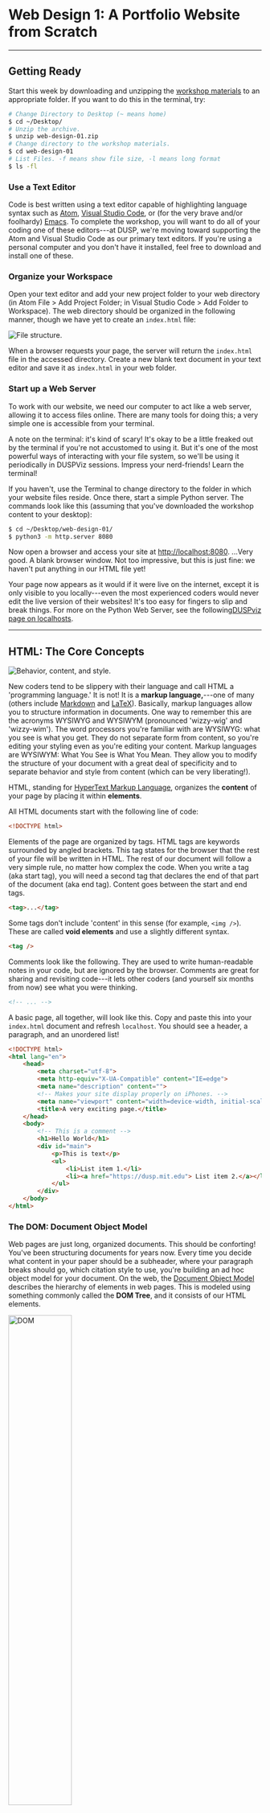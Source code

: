 # Web Design 1: A Portfolio Website from Scratch
___

## Getting Ready

Start this week by downloading and unzipping the [workshop materials](http://duspviz.mit.edu/resources/web-design-01.zip) to an appropriate folder. If you want to do this in the terminal, try:

```sh
# Change Directory to Desktop (~ means home)
$ cd ~/Desktop/
# Unzip the archive.
$ unzip web-design-01.zip
# Change directory to the workshop materials.
$ cd web-design-01
# List Files. -f means show file size, -l means long format
$ ls -fl
```

### Use a Text Editor

Code is best written using a text editor capable of highlighting language syntax such as [Atom](https://atom.io), [Visual Studio Code](https://code.visualstudio.com/), or (for the very brave and/or foolhardy) [Emacs](https://www.gnu.org/software/emacs/). To complete the workshop, you will want to do all of your coding one of these editors---at DUSP, we're moving toward supporting the Atom and Visual Studio Code as our primary text editors. If you're using a personal computer and you don't have it installed, feel free to download and install one of these.

### Organize your Workspace

Open your text editor and add your new project folder to your web directory (in Atom File > Add Project Folder; in Visual Studio Code > Add Folder to Workspace). The web directory should be organized in the following manner, though we have yet to create an `index.html` file:

![File structure.](images/file-structure.png)

When a browser requests your page, the server will return the `index.html` file in the accessed directory. Create a new blank text document in your text editor and save it as `index.html` in your web folder.

### Start up a Web Server

To work with our website, we need our computer to act like a web server, allowing it to access files online. There are many tools for doing this; a very simple one is accessible from your terminal.

A note on the terminal: it's kind of scary! It's okay to be a little freaked out by the terminal if you're not accustomed to using it. But it's one of the most powerful ways of interacting with your file system, so we'll be using it periodically in DUSPViz sessions. Impress your nerd-friends! Learn the terminal!

If you haven't, use the Terminal to change directory to the folder in which your website files reside. Once there, start a simple Python server. The commands look like this (assuming that you've downloaded the workshop content to your desktop):

```sh
$ cd ~/Desktop/web-design-01/
$ python3 -m http.server 8080
```

Now open a browser and access your site at [http://localhost:8080](http://localhost:8080). ...Very good. A blank browser window. Not too impressive, but this is just fine: we haven't put anything in our HTML file yet!

Your page now appears as it would if it were live on the internet, except it is only visible to you locally---even the most experienced coders would never edit the live version of their websites! It's too easy for fingers to slip and break things. For more on the Python Web Server, see the following[DUSPviz page on localhosts](http://duspviz.mit.edu/tutorials/localhost-servers/).

___

## HTML: The Core Concepts

![Behavior, content, and style.](images/environment.png)

New coders tend to be slippery with their language and call HTML a 'programming language.' It is not! It is a **markup language,**---one of many (others include [Markdown](https://daringfireball.net/projects/markdown/) and [LaTeX](https://www.latex-project.org/)). Basically, markup languages allow you to structure information in documents. One way to remember this are the acronyms WYSIWYG and WYSIWYM (pronounced 'wizzy-wig' and 'wizzy-wim'). The word processors you're familiar with are WYSIWYG: what you see is what you get. They do not separate form from content, so you're editing your styling even as you're editing your content. Markup languages are WYSIWYM: What You See is What You Mean. They allow you to modify the structure of your document with a great deal of specificity and to separate behavior and style from content (which can be very liberating!).

HTML, standing for [HyperText Markup Language](https://en.wikipedia.org/wiki/HTML), organizes the **content**
of your page by placing it within **elements**.

All HTML documents start with the following line of code:

```html
<!DOCTYPE html>
```

Elements of the page are organized by tags. HTML tags are keywords surrounded by angled brackets. This tag states for the browser that the rest of your file will be written in HTML. The rest of our document will follow a very simple rule, no matter how complex the code. When you write a tag (aka start tag), you will need a second tag that declares the end of that part of the document (aka end tag). Content goes between the start and end tags.


```html
<tag>...</tag>
```

Some tags don't include 'content' in this sense (for example, `<img />`). These are called **void elements** and use a slightly different syntax.

```html
<tag />
```

Comments look like the following. They are used to write human-readable notes in your code, but are ignored by the browser. Comments are great for sharing and revisiting code---it lets other coders (and yourself six months from now) see what you were thinking.

```html
<!-- ... -->
```

A basic page, all together, will look like this. Copy and paste this into your `index.html` document and refresh `localhost`. You should see a header, a paragraph, and an unordered list!

```html
<!DOCTYPE html>
<html lang="en">
	<head>
        <meta charset="utf-8">
        <meta http-equiv="X-UA-Compatible" content="IE=edge">
		<meta name="description" content="">
		<!-- Makes your site display properly on iPhones. -->
        <meta name="viewport" content="width=device-width, initial-scale=1">
        <title>A very exciting page.</title>
	</head>
	<body>
		<!-- This is a comment -->
		<h1>Hello World</h1>
		<div id="main">
            <p>This is text</p>
            <ul>
                <li>List item 1.</li>
                <li><a href="https://dusp.mit.edu"> List item 2.</a></li>
            </ul>
		</div>
	</body>
</html>
```

### The DOM: Document Object Model

Web pages are just long, organized documents. This should be conforting! You've been structuring documents for years now. Every time you decide what content in your paper should be a subheader, where your paragraph breaks should go, which citation style to use, you're building an ad hoc object model for your document. On the web, the [Document Object Model](https://www.w3.org/DOM/) describes the hierarchy of elements in web pages. This is modeled using something commonly called the **DOM Tree**, and it consists of our HTML elements.

<img src="images/dom.png" alt="DOM" style="width: 50%;"/>

### Structural Elements

These elements are large containers for two different types of information: the document's `head` element, or its metadata (`<head></head>`), and the document's `body`, or content (`<body></body>`). Each of these appear once in every html page. The `head` goes above the `body` (which makes sense, yeah?).

#### `<head> Content`

The head of our document looks a like this:

```html
...
<head>
	<meta charset="utf-8">
	<meta http-equiv="X-UA-Compatible" content="IE=edge">
	<meta name="description" content="">
	<!-- Makes your site display properly on iPhones. -->
	<meta name="viewport" content="width=device-width, initial-scale=1">
	<title>A very exciting page.</title>
</head>
...
```

You probably are getting a little freaked out by the block of code sitting between the head tags at the top of your page right now. I know. I am, too. Basically the `head` of your average web documents has continued to get more complicated as the types of devices on which web pages are viewed have diversified.

The important one to note for the time being is the `<title></title>`. If you look at the page (which is being served on your localhost), you should see the content of the title element appearing in the browser tab. This title is not rendered in the page itself; instead it gives the whole document a title, which is indexed by e.g., Google (it'll show up in search results, too). Now let's get to the objects that actually show up in our page: the contents of the `<body>` tag.

### `<body> Content`

The body of our page looks like the below, where I've inserted comments to indicate the function of each line:

```html
<body>
	<!-- h1 is the largest heading. (They range h1-h6.) -->
	<h1>Hello World</h1>
	<!-- a div is a modular container for your page. -->
	<!-- an id uniquely identifies this element for styling or interaction -->
	<div id="main">
		<!-- p is paragraph, and is a slightly offset block of text -->
		<p>This is text</p>
		<!-- ul is an unordered list (there are also ol, ordered lists) -->
		<!-- a class identifies a type of element, allowing the same styling to be applied across many elements-->
		<ul class="list_type">
			<!-- li is list item -->
			<li>List item 1.</li>
			<!-- another list item, this one a link (a), which is hyperlinked to (href) the DUSP page -->
			<li><a href="https://dusp.mit.edu"> List item 2.</a></li>
		</ul>
	</div>
</body>
```

#### `<div> Elements`

Perhaps the most common body element, `div` elements merit a little bit of further discussion. They're both very useful and a little confusing. They're primarily used to construct scaffolding for your content. One page can contain many `div` elements, and one `div` element can contain many nested elements.  These allow you to group content into containers (or divisions) you can organize and style on your web page. They also play nicely with CSS (Cascading Style Sheets). CSS is a style sheet language used for describing the look and formatting of an HTML page; we will introduce it soon...

```html
<div id="main">
	<!-- Content goes here -->
	...
</div>
```

### Tag Attributes, Classes, and IDs

HTML elements are not only their content; they also involve the specification of a number of attributes. These allow you to identify specific elements, modify individual elements and groups of elements, and set the characteristics of the elements.

- *Attributes* define properties of the elements. Elements can have multiple attributes. For example, if the element is a link, where does the link take you (the href attribute)? 
- *Classes* identify a group of elements that operate similarly or work in the same fashion. For example, a button.
- *IDs* identify unique features and allow for and operations to be performed on that unique feature. In each document, each ID should be unique.

Let's take a simple example: a navigation section of a webpage with two buttons that take the user to Github and Places Journal, respectively.

```html
<!-- A div with a blue background with the class naviation, with the unique id main. -->
<div style="background-color:#0000FF" class="navigation" id="main">
	<!-- A link of class button with the unique id git_pointer that will take the user to Github. -->
	<a href="https://www.github.com" class="button" id="git_pointer">Take me to Github.</a>
	<!-- A link of class button with the id places_pointer that will take the user to Places Journal. -->
	<a href="https://placesjournal.org/" class="button" id="places_pointer">Take me to Places Journal.</a>
</div>
```

Remember: ids are unique. Classes identify groups. Attributes tell us about the behavior or style of a given element.
___

## Modify your Document

Now that we are beginning to understand how HTML documents work and the ingredients that make them up, let's modify our web page and insert some content!

### Add Text

Modify the HTML code on the page to include the following. Add some paragraph (`<p></p>`) elements and at least one heading (`<h1></h1>`, `<h2></h2>`, etc.) within the `<div></div>` elements on your page. Of course, you don't need to write any content... do what all designers do and use some [lorem ipsum](https://lipsum.com/) until you know a bit more about the content that meets the needs of this particular site. The `<h1>` tag is one of a series of heading tags ranging from `<h1>` to `<h6>`; use these as you would use heading and subheadings to structure any document. The `<p>` tag signifies a paragraph that can contain large blocks of text. [Read more about HTML page elements](https://www.w3schools.com/tags/).

### Add another Link

Adding a link to your site is simple. To add a link, we use the `<a>` tag. The a tag defines a hyperlink that can be used to link from one page to another. HTML tags can have attributes. Attributes define and provide additional information about an element. To create a hyperlink, we use the href attribute of the a tag. 

You have many options for links. [Read about them here](http://www.w3schools.com/tags/tag_a.asp). For example, if you want a link to open in a new page, you can use `target="_blank"` as a property of the `<a>` tag - this is very common, though becoming less so as more and more users access web pages through their browsers.

*Can you add a link that takes you to Google Maps?*

### Add an Image

Adding an image is just as easy as adding a hyperlink, although a bit different. An image is not stored on your webpage, but it sits on your server, just like your other files. When you display an image in an html file, you are linking to the image. The HTML tells the browser to locate and display it. Therefore, we will follow a multiple step process.

- Locate the folder named `images` in your project directory. You will find one image here named `cat.jpg`. Here you store all subsequent images you want to use in your page.
- Use the `<img />` tag to link to that image in `index.html`.

Now we can add the image to our index.html. The following line of code uses the `<img>` tag, and then links to our image. We will use the `src` attribute to name the source of the image. The image is coming from our own server, we don't need to go anywhere to find it, so we can put the name of the folder and image as our image address (i.e., `"images/cat.jpg"`)

Can you add another image, perhaps a photo of the Boston skyline?

If you want to add an image from another page, you can simply include the URL at which the image is located. The following links to an image on Wikimedia.

```xml
<img src="https://upload.wikimedia.org/wikipedia/commons/a/aa/North_End%2C_Boston.jpg"/>
```

#### Our Code

At present, your document will look something like the following.

```xml
<!DOCTYPE html>
<html lang="en">
	<head>
    	<meta charset="utf-8">
    	<title>Hello World</title>
	</head>
	<body>
		<!-- This is a comment -->
		<h1>Hello World</h1>
		<div id="main">
			<p id="foo">This is my first paragraph.</p>
			<p id="bar">This is my second paragraph. <a href="http://dusp.mit.edu">Take me to DUSP.</a></p>
			<img src="images/cat.jpg"/>
		</div>
	</body>
</html>
```

Our page, with this code, contains a bit more content now.

<img src="images/simple_page.png" alt="page" />

*What does our DOM Tree look like at this point?*

___

## CSS: Cascading Style Sheets

Cascading Style Sheets (CSS) is a so-called stylesheet language used to formally define the look and formatting of an HTML page. It uses the DOM and styles 'cascade' from higher elements in the DOM tree to elements further down.

We are going to be using CSS3, which is the third iteration of the CSS styling language. CSS is a very useful styling system, and allows you to style items on your page according to a number of methods based on the element it falls within (ie div, body, p, etc), the id of the element, or the class of the element.

### 'Cascading...?'

The language 'cascades' in the sense that if you style an element, any elements falling below that element in the DOM will get the same styling _unless you specify otherwise_. For example, if you set the font for `<body>` element, a `<p>` element will also be set to the same font, unless you specify in the CSS that you want that `<p>` element (or perhaps a class of `<p>` elements) to have another font. This is a useful in that is minimizes the code you need to write and forces you to be careful with your page organization.

### Link a CSS File to your Site

CSS can be added to style your website a few different ways. You can apply CSS to individual elements, embed it within your HTML document, or create a separate CSS file and link it to your HTML document. The latter is the cleanest method, and is the method most commonly used by websites in production. In your file, add the following link between the `<head>` tags of your `index.html` file.

```html
<link href="css/main.css" rel="stylesheet" />
```

Note that `<link>` elements are different from `<a>` elements, even though both are commonly referred to as 'links'. The `<link>` element imports an external file into your html document, while the `<a>` element places a link to a page or resource within the body of your site.

Save your document, and refresh your page. Everything should center. This is because we applied CSS code to our document by linking to our style file.

In the materials for this week, locate the file `main.css`. This is our stylesheet. Open this in your text editor to view the contents. It is a very simple bit of CSS that tells a browser to center everything in the `<body>` element on the page.

```css
body {
	text-align: center;
}
```

### Basic Syntax

Basic CSS syntax looks like the following.

```css
[selector] {
	[property]: [value];
}
```

Selectors refer to specific tags, ids, titles, classes, etc. in our HTML. For example, if we want to style everything that falls in the `<body>` tag, we use the `<body>` selector as above.

Selectors can be specified by element...

```css
p {
	font-size: 12;
}
```

...by class...

```css
.main {
	font-size: 12;
}
```

or by ID...

```css
#main {
	font-size: 12;
}
```

Note that all have slightly different syntax! Elements are invoked using the name of the element. Classes are invoked by use of a period prefix (`.classname`). IDs are specified with an [octothorpe](https://en.wiktionary.org/wiki/octothorpe) or hash mark (`#`). Recall (repeat after me) that classes are groups of elements and the IDs are unique!

### Inheritance and Order of Operations

CSS follows the DOM model, with styles applied to elements higher in the DOM applied to those that are descendants. If selectors are defined in multiple locations in your CSS, which one gets precedence?

![DOM Reminder](images/dom.png)

There are two general rules of thumb.

* CSS defined last in your document will supersede CSS set on a selector earlier in your document. E.g.,...

```css
p {
	color: red;
}

/* will be superceded by... */

p {
	color: blue;
}

```

* The more specific selector will override the less specific selector. For example, a style set on the body selector will be overridden by a style set on an element within the body... or a style set on a specific class of a paragraph element will override the generic paragraph style. E.g., ...

```css
p {
	font-size: 12;
}

/* will be supercede by... */

p .footnote {
	font-size: 9;
}
```


### Properties and Values

There are hundreds of properties you can set using CSS. Some of these include font, color, location on page, opacity, size, etc. An extensive list can be found in CSS reference documents, for example [those made available by w3schools](https://www.w3schools.com/cssref/default.asp).

However, we'll cover some of the most common here.

#### Font and Type Size

To change the font for an entire document, we use the highest-level DOM element we can - the `html` selector. 

```css
html {
  font-family: Helvetica, Arial, sans-serif;
  font-size: 24px;
  line-height: 32px;
}
```

`font-family` is a list of priorities. In the case of the above, the browser checks to see if the user has access to the Helvetica font; if not, Arial is substituted; if even Arial is not found (an unlikely scenario) the system's default [sans-serif font](https://en.wikipedia.org/wiki/Sans-serif) is used. Line height specifies the minimal height of lines within the element.

#### Background Color

The color of an entire element can be modified by using the `background-color` property.

```css
p {
  background-color: #dddddd;
}
```

Colors can specified using hex (like the above, `#dddddd`), RGBA (`rgba(221, 221, 221, 1)`), or a set of [preset supported color names](http://www.w3schools.com/colors/colors_names.asp).

#### Pseudo-Classes

Imagine we have a link color like the following:

```css
a {
  color: orange;
}
```

This `a` element itself has what are called [Pseudo-Classes](https://developer.mozilla.org/en-US/docs/Web/CSS/Pseudo-classes). Pseudo-classes are keywords added to selectors that specifies a special state of the element to be selected. We signify a pseudo-class using a **:**. For example, one pseudo-class is hover, and it signifies what happens you hover over an element. This can be used to change the color a link turns when you hover over it.

```css
a:hover {
  color: orange;
}
```

## The Box Model: A Love Story

HTML and CSS love boxes. Love, *love*, ***love*** boxes. In fact, they loves boxes so much that they puts all of your elements in them. They love having elements in boxes so much that it runs off to tell web browsers about the boxes and how the elements are positioned in the boxes, which means it needs a language to describe them. This is good for us: this box language allows us to be very specific about how elements relate to each other... and their boxes.

![Box model.](images/box_model.png)

- **Padding**: The content is surrounded by the padding area, which sits between the content and the border.

- **Border**: Every box has a border that exists on the outer edge of the padding area.

- **Margin**: Margin defines the distance between the element and neighboring elements. Margin never has color.

- **Dimensions**: Controls the height and width of the elements.

You can also adjust the margins, padding, and border individually on each side of the element. And example element, along with its styling, is below. Add this to your CSS stylesheet and save to see how it changes our basic webpage.

```css
p {
    background-color: #dddddd;
    padding: 20px;
    width: 320px;
    height: 40px;
    margin-right: 10px;
}
```

#### Positioning

Positioning your element

* **Relative** - Position according to normal document flow, then shift using positioning properties such as *top* or *left*.

* **Absolute** - Take out of normal flow, and manually position against the containing element.

* **Fixed** - Take out of normal flow and manually position against the browser window.

Another available property is called is **float**. Float can be used to wrap text around images.

CSS is the way you style your page, learn more by referring to the references, or playing around in a sandbox such as [CSS Desk](http://www.cssdesk.com/).

---

## What to do next?

Add more images, more text, and different elements to your `index.html`! Consider exploring HTML and CSS resources on offer from Lynda.com, Codecademy, and w3schools. See if you can understand and expand the [basic website template](http://duspviz.mit.edu/resources/gis-portfolio.zip) we provide students in the first week of 11.205 - try adding content and changing styles! Play with hosting your website on your Athena locker. If you're feeling bold, dip your toes into Javascript.

Come back next week for a primer on using Bootstrap and templates to make developing stylish---oh-so-stylish---and function---oh-so-functional---websites painless.

![Kevin Spacey is only getting started.](https://media.giphy.com/media/26tPdesgkQlXiiERq/giphy.gif)
